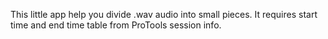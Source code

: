 This little app help you divide .wav audio into small pieces. It requires start time and end time table from ProTools session info.